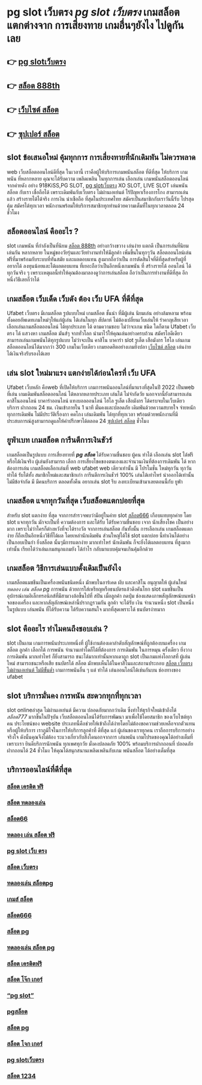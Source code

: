 # pg slot เว็บตรง  ***pg slot เว็บตรง*** เกมสล็อตแตกต่างจาก การเสี่ยงทาย เกมอื่นๆยังไง ไปดูกันเลย

## 👉 [pg slotเว็บตรง](https://bio.link/madam168)
## 👉 [สล็อต 888th](https://heylink.me/madam168)
## 👉 [เว็บไซต์ สล็อต](https://heylink.me/madam168)
## 👉 [ซุปเปอร์ สล็อต](https://heylink.me/madam168)

##  slot   ข้อเสนอใหม่  คุ้มทุกการ การเสี่ยงทายที่นักเดิมพัน ไม่ควรพลาด

 web  เว็บสล็อตออนไลน์ดีที่สุด ในเวลานี้ เราคือผู้ให้บริการเกมพนันสล็อต ที่ดีที่สุด   ให้บริการ เกมพนัน ที่หลากหลาย คุณจะได้รับความ เพลิดเพลิน ในทุกการเล่น เลือกเล่น เกมพนันสล็อตออนไลน์ จากค่ายดัง อย่าง 918KiSS,PG SLOT, [pg slotเว็บตรง](https://heylink.me/madam168) XO SLOT, LIVE SLOT  เล่นพนันสล็อต กับเรา  เชื่อถือได้ เพราะเดิมพันกับเว็บตรง ไม่ผ่านเอเย่นต์ ไร้ปัญหาเรื่องการโกง  สามารถเล่นแล้ว สร้างรายได้ได้จริง การเงิน น่าเชือถือ ที่สุดในประเทศไทย สมัครเป็นสมาชิกกับเราวันนี้รับ  โปรสุดคุ้ม สมัครได้ทุกเวลา พนักงานพร้อมให้บริการสมาชิกทุกท่านด้วยความเต็มที่ในทุกเวลาตลอด 24 ชั่วโมง


## สล็อตออนไลน์ คืออะไร ?

 slot  เกมพนัน ที่กำลังเป็นที่นิยม [สล็อต 888th](https://heylink.me/madam168) อย่างกว้างขวาง  เล่นง่าย  แตกดี  เป็นการเล่นที่นิยม เล่นกัน หลากหลาย ในหมู่ของวัยรุ่นและวัยทำงานทำให้มีลูกค้า เพิ่มขึ้นในทุกๆวัน  สล็อตออนไลน์เล่นฟรีที่มาพร้อมกับระบบที่ทันสมัย และผลตอบแทน สูงมากถือว่าเป็น การตัดสินใจที่ดีที่สุดสำหรับผู้ที่ อยากได้ ลงทุนน้อยและได้ผลตอบแทน ที่เยอะถือว่าเป็นอีกหนึ่งเกมพนัน ที่ สร้างรายได้ ออนไลน์ ได้ทุกวันจริง ๆ เพราะเหตุผลนี้ทำให้คุณต้องมาลองดูว่าการเล่นสล็อต ถือว่าเป็นการทำงานที่ดีที่สุด อีกหนึ่งวิธีเลยก็ว่าได้

## เกมสล็อต  เว็บเด็ด เว็บดัง ต้อง  เว็บ UFA ที่ดีที่สุด

Ufabet เว็บตรง มีเกมสล็อต รูปแบบใหม่ เกมสล็อต ชั้นนำ ที่มีผู้เล่น นิยมเล่น อย่างล้มหลาม พร้อมทั้งคอยอัพเดทเกมใหม่ๆให้แก่ผู้เล่น ได้เล่นในทุก สัปดาห์   ไม่ต้องเปลี่ยนเว็บเล่นให้ รำคาญเสียเวลา เลือกเล่นเกมสล็อตออนไลน์ ได้ทุกประเภท ได้ ตามความชอบ ไม่ว่าจะเกม ชนิด ใดก็ตาม Ufabet เว็บตรง ได้ แสวงหา เกมสล็อต มันส์ๆ จากทั่วโลก  นำมาไว้ให้คุณเล่นอย่างครบถ้วน  สมัครไอดีเดียวสามารถเล่นเกมพนันได้ทุกรูปแบบ ไม่ว่าจะเป็น คาสิโน บาคาร่า  slot  รูเล็ต เสือมังกร ไฮโล เล่นเกมสล็อตออนไลน์ได้มากกว่า 300 เกมในเว็บเดียว เกมยอดฮิตอย่างเกมยิงปลา [เว็บไซต์ สล็อต](https://heylink.me/madam168) เล่นง่ายได้เงินจริงรับรองได้เลย


## เล่น slot ใหม่มาแรง แตกง่ายได้ก่อนใครที่  เว็บ UFA

 Ufabet เว็บหลัก คือweb ที่เปิดให้บริการ เกมการพนันออนไลน์ที่มาแรงที่สุดในปี 2022 เป็นweb ที่เล่น เกมเดิมพันสล็อตออนไลน์ ได้หลากหลายประเภท  เล่นได้ ไม่จำกัดวัย นอกจากนี้ยังสามารถเล่นคาสิโนออนไลน์ บาคาร่าออนไลน์ แทงบอลออนไลน์ ไฮโล รูเล็ต เสือมังกร ได้ครบจบในเว็บเดียว บริการ ฝากถอน 24 ชม. เงินเข้าภายใน  1 นาที  มั่นคงและปลอดภัย เดิมพันด้วยความสบายใจ จ่ายหนัก ทุกการเดิมพัน ไม่มีประวัติเรื่องกา คดโกง   เล่นเดิมพัน ได้ทุกที่ทุกเวลา พร้อมด้วยพนักงานที่มีประสบการณ์สูงสามารถดูแลให้คำปรึกษาได้ตลอด 24 [ซุปเปอร์ สล็อต](https://bio.link/madam168) ชั่วโมง


## ยูฟ่าเบท  เกมสล็อต การีนตีการเงินชัวร์

 เกมสล็อตเป็นรูปแบบ การเสี่ยงทายที่ ***pg สล็อต*** ได้รับความชื่นชอบ ผู้คน ทำได้ เลือกเล่น slot ได้ฟรีหรือได้เงินจริง ผู้เล่นยังสามารถ เลือก การเสี่ยงโชคของตนเองและจำนวนเงินที่ต้องการเดิมพัน ได้ หากต้องการเล่น เกมสล็อตเลือกเล่นที่ web   ufabet   web เดียวเท่านั้น มี โปรโมชั่น  ใหม่ทุกวัน ทุกวัน  ทำได้ รับได้ทั้ง สมาชิกใหม่และสมาชิกเก่า การีนตีการเงินชัวร์ 100% เล่นได้เท่าไหร่ นำออกได้เท่านั้นไม่มีข้อจำกัด มี มีคนบริการ ตลอดทั้งคืน  อยากเล่น slot รีบ ลงทะเบียนเข้ามาเลยตอนนี้กับ  ยูฟ่า


##  เกมสล็อต แจกทุกวันที่สุด เว็บสล็อตแตกบ่อยที่สุด

สำหรับ slot แตกง่าย ที่สุด จากการสำรวจพบว่ามีอยู่ในค่าย slot [สล็อต666](https://bio.link/madam168) เกือบแทบทุกค่าย โดย slot  แจกทุกวัน มักจะเป็นที่ ความต้องการ และได้รับ ได้รับความชื่นชอบ เจาก นักเสี่ยงโชค เป็นอย่างมาก  เพราะไม่ว่าใครก็ต่างหวังที่จะได้รางวัล  จากการเล่นสล็อต กันทั้งนั้น การเลือกเล่น เกมสล็อตแตกง่าย  ก็ถือเป็นอีกหนึ่งวิธีที่ได้ผล โดยเหล่านักเดิมพัน  ส่วนใหญ่ได้ใช้ slot  แตกบ่อย นี้ทำเงินได้อย่างเป็นกอบเป็นกำ ยิ่งสล็อต นั้นๆมีการแตกง่าย มากเท่าไหร่ นักเดิมพัน  ก็จะยิ่งได้ผลตอบแทน ที่สูงมากเท่านั้น เรียกได้ว่าเล่นเกมสนุกแถมยัง ได้กำไร  กลับมาแบบคุ้มจนเกินคุ้มอีกด้วย


##  เกมสล็อต วิธีการเล่นแบบดั้งเดิมเป็นยังไง

 เกมสล็อตแมชชีนเป็นเครื่องพนันชนิดหนึ่ง มักพบในอาร์เคด ผับ และคาสิโน อนุญาตให้ ผู้เล่นใหม่  *ทดลอง เล่น สล็อต pg*  การพนัน ด้วยการใส่เหรียญหรือธนบัตรแล้วดึงคันโยก  slot แมชชีนเป็นอุปกรณ์เกมอิเล็กทรอนิกส์ที่มีสามวงล้อขึ้นไปที่ สปิน เมื่อลูกค้า กดปุ่ม ช่องแสดงภาพสัญลักษณ์บนหน้าจอของเครื่อง และหากสัญลักษณ์เหล่านี้ปรากฏรวมกัน ลูกค้า จะได้รับ เงิน จำนวนหนึ่ง  slot เป็นหนึ่งในรูปแบบ  เล่นพนัน ที่ได้รับความ  ได้รับความสนใจ มากที่สุดเพราะได้ ธนบัตรง่ายมาก


##  slot  คืออะไร ทำไมคนถึงชอบเล่น ?

 slot เป็นเกม  เกมการพนันประเภทหนึ่งที่ ผู้ใช้งานต้องเดาลำดับสัญลักษณ์ที่ถูกต้องบนเครื่อง เกมสล็อต ลูกค้า  เลือกได้   การพนัน จำนวนเท่าใดก็ได้ที่ต้องการ การเดิมพัน ในการหมุน ครั้งเดียว ยิ่งวาง การเดิมพัน มากเท่าไหร่ ก็ยิ่งสามารถ ชนะได้มากเท่านั้นหากเดาถูก  slot เป็นเกมแห่งโอกาสที่ ผู้เล่นใหม่ สามารถชนะหรือเสีย ธนบัตรได้ สล็อต มักพบเห็นได้ในคาสิโนและสถานประกอบ [สล็อต เว็บตรง ไม่ผ่านเอเย่นต์ ไม่มีขั้นต่ำ](https://linkfly.to/madam168)  เกมการพนันอื่น ๆ แต่ ทำได้ เล่นออนไลน์ได้เช่นกันบน ช่องทางของ ufabet 


##  slot  บริการมั่นคง การพนัน  สะดวกทุกที่ทุกเวลา

 slot onlineล่าสุด ไม่ผ่านเอเย่นต์ มีความ ปลอดภัยมากกว่าเดิม ซึ่งทำให้ธุรกิจใหม่เข้าถึงได้  *สล็อต777* มากขึ้นในปัจุบัน  เว็บสล็อตออนไลน์ได้รับการพัฒนา มาเพื่อใช้โดยสมาชิก ของเว็บไซต์ทุกคน ประโยชน์ของ website ประเภทนี้คือช่วยให้เข้าถึงได้ง่ายโดยไม่ต้องขอความช่วยเหลือจากตัวแทนหรือผู้ให้บริการ เราภูมิใจในการให้บริการลูกค้าที่ ดีที่สุด แก่ ผู้เล่นของเราทุกคน เราถือการบริการอย่างจริงใจ ดังนั้นคุณจึงไม่ต้อง ระแวงเกี่ยวกับสิ่งใดนอกจากการ เล่นพนัน เกมโปรดของคุณได้อย่างเต็มที่เพราะเรา ยินดีบริการนักพนัน ทุกเพศทุกวัย  มั่งคงปลอดภัย 100% พร้อมบริการฝากถอนที่ ปลอดภัย ฝากถอนได้  24 ชั่วโมง ให้คุณได้สนุกสนานเพลิดเพลินกับเกม พนันสล็อต  ได้อย่างเต็มที่สุด


## บริการออนไลน์ที่ดีที่สุด

### [สล็อต เครดิต ฟรี](https://atom.io/themes/สล็อต777%20โบนัสแตกง่าย%20แจกเครดิตฟรี138%20เครดิตฟรี88%20สมัครฟรี100%)
### [สล็อต ทดลองเล่น](https://atom.io/themes/ซุปเปอร์%20สล็อต%20โบนัสแตกง่าย%20แจกเครดิตฟรี133%20เครดิตฟรี83%20สมัครฟรี100%)
### [สล็อต66](https://atom.io/themes/สล็อต%20โจ๊กเกอ%20โบนัสแตกง่าย%20แจกเครดิตฟรี139%20เครดิตฟรี89%20สมัครฟรี100%)
### [ทดลอง เล่น สล็อต ฟรี](https://atom.io/themes/pg%20slotเว็บ%20ตรง%20โบนัสแตกง่าย%20แจกเครดิตฟรี135%20เครดิตฟรี85%20สมัครฟรี100%)
### [pg slot เว็บ ตรง](https://atom.io/themes/joker%20slot%20โบนัสแตกง่าย%20แจกเครดิตฟรี102%20เครดิตฟรี52%20สมัครฟรี100%)
### [สล็อต เว็บตรง](https://atom.io/themes/สล็อต%20ทดลอง%20เล่น%20โบนัสแตกง่าย%20แจกเครดิตฟรี157%20เครดิตฟรี107%20สมัครฟรี100%)
### [ทดลองเล่น สล็อตpg](https://atom.io/themes/สล็อต%20โจ%20ก%20เกอร์%20โบนัสแตกง่าย%20แจกเครดิตฟรี124%20เครดิตฟรี74%20สมัครฟรี100%)
### [เกมส์ สล็อต](https://atom.io/themes/สล็อต%20เว็บตรงไม่ผ่านเอเย่นต์%20ไม่มี%20ขั้นต่ำ%20โบนัสแตกง่าย%20แจกเครดิตฟรี162%20เครดิตฟรี112%20สมัครฟรี100%)
### [สล็อต666](https://atom.io/themes/สล็อต%201234%20โบนัสแตกง่าย%20แจกเครดิตฟรี154%20เครดิตฟรี104%20สมัครฟรี100%)
### [สล็อต pg](https://atom.io/themes/สล็อต เว็บตรงไม่ผ่านเอเย่นต์ไม่มีขั้นต่ำ%20โบนัสแตกง่าย%20แจกเครดิตฟรี159%20เครดิตฟรี109%20สมัครฟรี100%)
### [ทดลองเล่น สล็อต pg](https://atom.io/themes/สล็อต666%20โบนัสแตกง่าย%20แจกเครดิตฟรี125%20เครดิตฟรี75%20สมัครฟรี100%)
### [สล็อต เครดิตฟรี](https://atom.io/themes/สล็อต%20ออนไลน์%20โบนัสแตกง่าย%20แจกเครดิตฟรี146%20เครดิตฟรี96%20สมัครฟรี100%)
### [สล็อต โจ๊ก เกอร์](https://atom.io/themes/เว็บไซต์%20สล็อต%20โบนัสแตกง่าย%20แจกเครดิตฟรี119%20เครดิตฟรี69%20สมัครฟรี100%)
### [“pg slot”](https://atom.io/themes/สล็อต%20เครดิตฟร%20โบนัสแตกง่าย%20แจกเครดิตฟรี129%20เครดิตฟรี79%20สมัครฟรี100%)
### [pgสล็อต](https://atom.io/themes/pg%20slot%20เว็บตรง%20โบนัสแตกง่าย%20แจกเครดิตฟรี134%20เครดิตฟรี84%20สมัครฟรี100%)
### [สล็อต pg](https://atom.io/themes/สล็อต%20เว็บตรง%20ไม่ผ่านเอเย่นต์%20ไม่มีขั้นต่ำ%20โบนัสแตกง่าย%20แจกเครดิตฟรี164%20เครดิตฟรี114%20สมัครฟรี100%)
### [สล็อต โจก เกอร์](https://atom.io/themes/ทดลอง%20เล่น%20สล็อต%20pg%20โบนัสแตกง่าย%20แจกเครดิตฟรี112%20เครดิตฟรี62%20สมัครฟรี100%)
### [pg slotเว็บตรง](https://atom.io/themes/สล็อต%20โบนัสแตกง่าย%20แจกเครดิตฟรี100%20เครดิตฟรี50%20สมัครฟรี100%)
### [สล็อต 1234](https://atom.io/themes/สล็อต%20โจ๊กเกอร์%20โบนัสแตกง่าย%20แจกเครดิตฟรี148%20เครดิตฟรี98%20สมัครฟรี100%)
